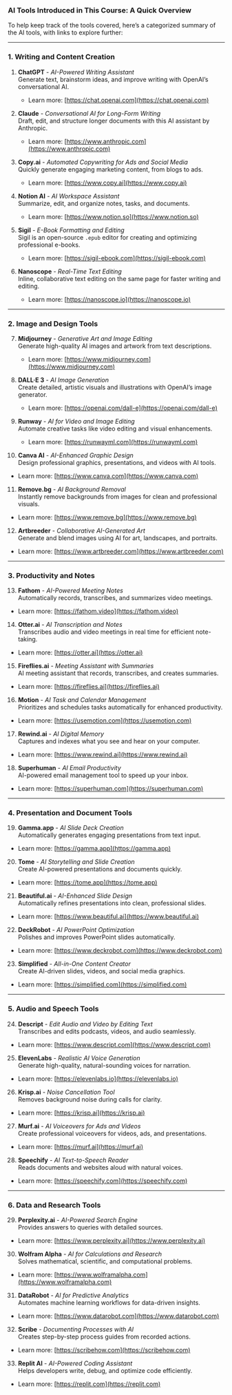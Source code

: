 ### **AI Tools Introduced in This Course: A Quick Overview**  

To help keep track of the tools covered, here’s a categorized summary of the AI tools, with links to explore further:  

---

### **1. Writing and Content Creation**  
1. **ChatGPT** - *AI-Powered Writing Assistant*  
   Generate text, brainstorm ideas, and improve writing with OpenAI’s conversational AI.  
   - Learn more: [https://chat.openai.com](https://chat.openai.com)  

2. **Claude** - *Conversational AI for Long-Form Writing*  
   Draft, edit, and structure longer documents with this AI assistant by Anthropic.  
   - Learn more: [https://www.anthropic.com](https://www.anthropic.com)  

3. **Copy.ai** - *Automated Copywriting for Ads and Social Media*  
   Quickly generate engaging marketing content, from blogs to ads.  
   - Learn more: [https://www.copy.ai](https://www.copy.ai)  

4. **Notion AI** - *AI Workspace Assistant*  
   Summarize, edit, and organize notes, tasks, and documents.  
   - Learn more: [https://www.notion.so](https://www.notion.so)  

5. **Sigil** - *E-Book Formatting and Editing*  
   Sigil is an open-source `.epub` editor for creating and optimizing professional e-books.  
   - Learn more: [https://sigil-ebook.com](https://sigil-ebook.com)  

6. **Nanoscope** - *Real-Time Text Editing*  
   Inline, collaborative text editing on the same page for faster writing and editing.  
   - Learn more: [https://nanoscope.io](https://nanoscope.io)  

---

### **2. Image and Design Tools**  
7. **Midjourney** - *Generative Art and Image Editing*  
   Generate high-quality AI images and artwork from text descriptions.  
   - Learn more: [https://www.midjourney.com](https://www.midjourney.com)  

8. **DALL·E 3** - *AI Image Generation*  
   Create detailed, artistic visuals and illustrations with OpenAI’s image generator.  
   - Learn more: [https://openai.com/dall-e](https://openai.com/dall-e)  

9. **Runway** - *AI for Video and Image Editing*  
   Automate creative tasks like video editing and visual enhancements.  
   - Learn more: [https://runwayml.com](https://runwayml.com)  

10. **Canva AI** - *AI-Enhanced Graphic Design*  
   Design professional graphics, presentations, and videos with AI tools.  
   - Learn more: [https://www.canva.com](https://www.canva.com)  

11. **Remove.bg** - *AI Background Removal*  
   Instantly remove backgrounds from images for clean and professional visuals.  
   - Learn more: [https://www.remove.bg](https://www.remove.bg)  

12. **Artbreeder** - *Collaborative AI-Generated Art*  
   Generate and blend images using AI for art, landscapes, and portraits.  
   - Learn more: [https://www.artbreeder.com](https://www.artbreeder.com)  

---

### **3. Productivity and Notes**  
13. **Fathom** - *AI-Powered Meeting Notes*  
   Automatically records, transcribes, and summarizes video meetings.  
   - Learn more: [https://fathom.video](https://fathom.video)  

14. **Otter.ai** - *AI Transcription and Notes*  
   Transcribes audio and video meetings in real time for efficient note-taking.  
   - Learn more: [https://otter.ai](https://otter.ai)  

15. **Fireflies.ai** - *Meeting Assistant with Summaries*  
   AI meeting assistant that records, transcribes, and creates summaries.  
   - Learn more: [https://fireflies.ai](https://fireflies.ai)  

16. **Motion** - *AI Task and Calendar Management*  
   Prioritizes and schedules tasks automatically for enhanced productivity.  
   - Learn more: [https://usemotion.com](https://usemotion.com)  

17. **Rewind.ai** - *AI Digital Memory*  
   Captures and indexes what you see and hear on your computer.  
   - Learn more: [https://www.rewind.ai](https://www.rewind.ai)  

18. **Superhuman** - *AI Email Productivity*  
   AI-powered email management tool to speed up your inbox.  
   - Learn more: [https://superhuman.com](https://superhuman.com)  

---

### **4. Presentation and Document Tools**  
19. **Gamma.app** - *AI Slide Deck Creation*  
   Automatically generates engaging presentations from text input.  
   - Learn more: [https://gamma.app](https://gamma.app)  

20. **Tome** - *AI Storytelling and Slide Creation*  
   Create AI-powered presentations and documents quickly.  
   - Learn more: [https://tome.app](https://tome.app)  

21. **Beautiful.ai** - *AI-Enhanced Slide Design*  
   Automatically refines presentations into clean, professional slides.  
   - Learn more: [https://www.beautiful.ai](https://www.beautiful.ai)  

22. **DeckRobot** - *AI PowerPoint Optimization*  
   Polishes and improves PowerPoint slides automatically.  
   - Learn more: [https://www.deckrobot.com](https://www.deckrobot.com)  

23. **Simplified** - *All-in-One Content Creator*  
   Create AI-driven slides, videos, and social media graphics.  
   - Learn more: [https://simplified.com](https://simplified.com)  

---

### **5. Audio and Speech Tools**  
24. **Descript** - *Edit Audio and Video by Editing Text*  
   Transcribes and edits podcasts, videos, and audio seamlessly.  
   - Learn more: [https://www.descript.com](https://www.descript.com)  

25. **ElevenLabs** - *Realistic AI Voice Generation*  
   Generate high-quality, natural-sounding voices for narration.  
   - Learn more: [https://elevenlabs.io](https://elevenlabs.io)  

26. **Krisp.ai** - *Noise Cancellation Tool*  
   Removes background noise during calls for clarity.  
   - Learn more: [https://krisp.ai](https://krisp.ai)  

27. **Murf.ai** - *AI Voiceovers for Ads and Videos*  
   Create professional voiceovers for videos, ads, and presentations.  
   - Learn more: [https://murf.ai](https://murf.ai)  

28. **Speechify** - *AI Text-to-Speech Reader*  
   Reads documents and websites aloud with natural voices.  
   - Learn more: [https://speechify.com](https://speechify.com)  

---

### **6. Data and Research Tools**  
29. **Perplexity.ai** - *AI-Powered Search Engine*  
   Provides answers to queries with detailed sources.  
   - Learn more: [https://www.perplexity.ai](https://www.perplexity.ai)  

30. **Wolfram Alpha** - *AI for Calculations and Research*  
   Solves mathematical, scientific, and computational problems.  
   - Learn more: [https://www.wolframalpha.com](https://www.wolframalpha.com)  

31. **DataRobot** - *AI for Predictive Analytics*  
   Automates machine learning workflows for data-driven insights.  
   - Learn more: [https://www.datarobot.com](https://www.datarobot.com)  

32. **Scribe** - *Documenting Processes with AI*  
   Creates step-by-step process guides from recorded actions.  
   - Learn more: [https://scribehow.com](https://scribehow.com)  

33. **Replit AI** - *AI-Powered Coding Assistant*  
   Helps developers write, debug, and optimize code efficiently.  
   - Learn more: [https://replit.com](https://replit.com)  

